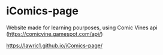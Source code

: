 # iComics-page
Website made for learning pourposes, using Comic Vines api (https://comicvine.gamespot.com/api/)

https://lawric1.github.io/iComics-page/
